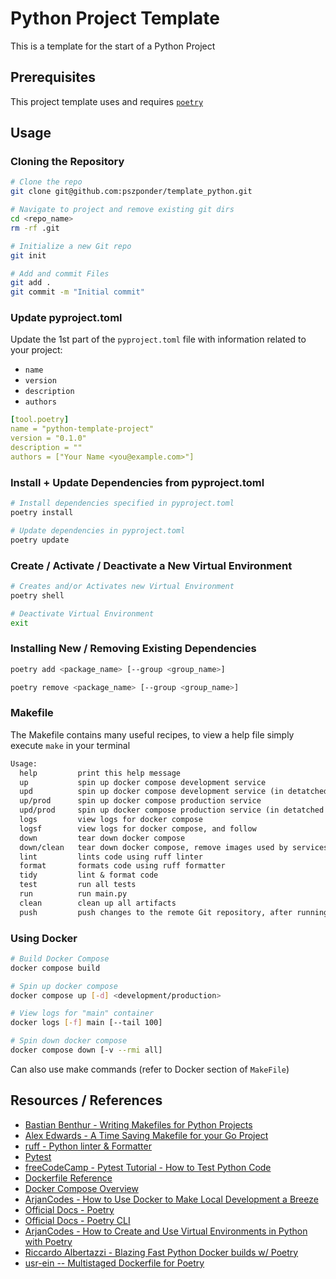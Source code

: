 # Python Project Template

This is a template for the start of a Python Project

## Prerequisites

This project template uses and requires [`poetry`](https://python-poetry.org/docs/)

## Usage

### Cloning the Repository

```bash
# Clone the repo
git clone git@github.com:pszponder/template_python.git

# Navigate to project and remove existing git dirs
cd <repo_name>
rm -rf .git

# Initialize a new Git repo
git init

# Add and commit Files
git add .
git commit -m "Initial commit"
```

### Update pyproject.toml

Update the 1st part of the `pyproject.toml` file with information related to your project:
- `name`
- `version`
- `description`
- `authors`

```yaml
[tool.poetry]
name = "python-template-project"
version = "0.1.0"
description = ""
authors = ["Your Name <you@example.com>"]
```

### Install + Update Dependencies from pyproject.toml

```bash
# Install dependencies specified in pyproject.toml
poetry install
```

```bash
# Update dependencies in pyproject.toml
poetry update
```

### Create / Activate / Deactivate a New Virtual Environment

```bash
# Creates and/or Activates new Virtual Environment
poetry shell

# Deactivate Virtual Environment
exit
```

### Installing New / Removing Existing Dependencies

```bash
poetry add <package_name> [--group <group_name>]

poetry remove <package_name> [--group <group_name>]
```

### Makefile

The Makefile contains many useful recipes, to view a help file simply execute `make` in your terminal

```txt
Usage:
  help         print this help message
  up           spin up docker compose development service
  upd          spin up docker compose development service (in detatched mode)
  up/prod      spin up docker compose production service
  upd/prod     spin up docker compose production service (in detatched mode)
  logs         view logs for docker compose
  logsf        view logs for docker compose, and follow
  down         tear down docker compose
  down/clean   tear down docker compose, remove images used by services, & remove named volumes
  lint         lints code using ruff linter
  format       formats code using ruff formatter
  tidy         lint & format code
  test         run all tests
  run          run main.py
  clean        clean up all artifacts
  push         push changes to the remote Git repository, after running quality control checks
```

### Using Docker

```bash
# Build Docker Compose
docker compose build

# Spin up docker compose
docker compose up [-d] <development/production>

# View logs for "main" container
docker logs [-f] main [--tail 100]

# Spin down docker compose
docker compose down [-v --rmi all]
```

Can also use make commands (refer to Docker section of `MakeFile`)

## Resources / References

- [Bastian Benthur - Writing Makefiles for Python Projects](https://venthur.de/2021-03-31-python-makefiles.html)
- [Alex Edwards - A Time Saving Makefile for your Go Project](https://www.alexedwards.net/blog/a-time-saving-makefile-for-your-go-projects)
- [ruff - Python linter & Formatter](https://github.com/astral-sh/ruff)
- [Pytest](https://docs.pytest.org/en)
- [freeCodeCamp - Pytest Tutorial - How to Test Python Code](https://www.youtube.com/watch?v=cHYq1MRoyI0)
- [Dockerfile Reference](https://docs.docker.com/engine/reference/builder/)
- [Docker Compose Overview](https://docs.docker.com/compose/)
- [ArjanCodes - How to Use Docker to Make Local Development a Breeze](https://www.youtube.com/watch?v=zkMRWDQV4Tg)
- [Official Docs - Poetry](https://python-poetry.org/)
- [Official Docs - Poetry CLI](https://python-poetry.org/docs/cli/)
- [ArjanCodes - How to Create and Use Virtual Environments in Python with Poetry](https://www.youtube.com/watch?v=0f3moPe_bhk)
- [Riccardo Albertazzi - Blazing Fast Python Docker builds w/ Poetry](https://medium.com/@albertazzir/blazing-fast-python-docker-builds-with-poetry-a78a66f5aed0)
- [usr-ein -- Multistaged Dockerfile for Poetry](https://gist.github.com/usr-ein/c42d98abca3cb4632ab0c2c6aff8c88a)